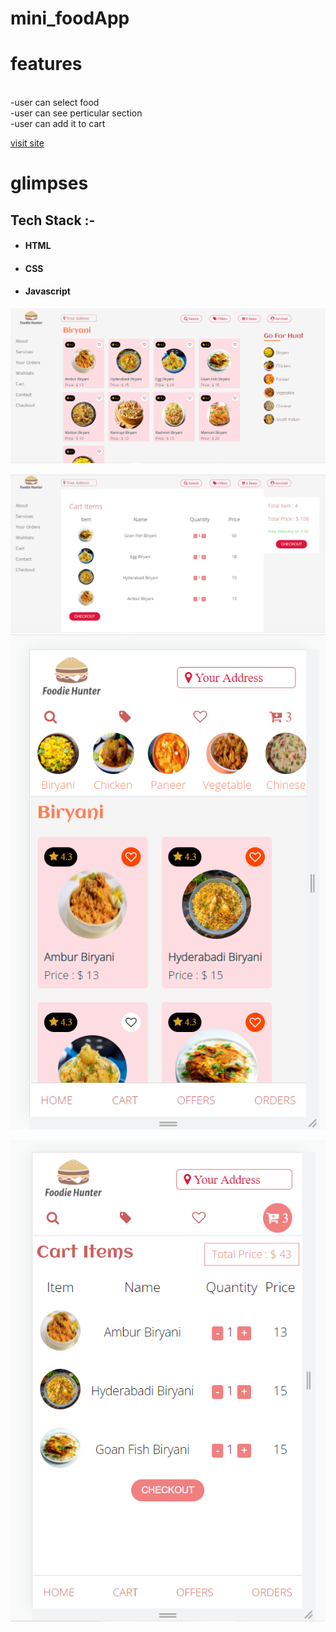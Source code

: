 # mini_foodApp


<h1>features</h1> <br/>
-user can select food <br/>
-user can see perticular section <br/>
-user can add it to cart <br/>

[visit site](https://myfoodapp2.netlify.app/)

<h1>glimpses</h1>

## Tech Stack :- 

- #### HTML
- #### CSS
- #### Javascript

![Screenshot ](./images/screenShots/food_1.png)

![Screenshot](./images/screenShots/food_n-3.png)
![Screenshot  ](./images/screenShots/food_n-2.png )

<img align="center">![Screenshot](./images/screenShots/food_n-1.png)</img>



